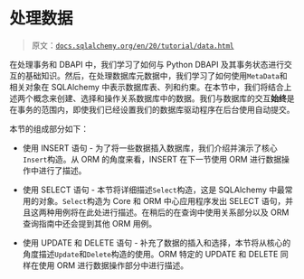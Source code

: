 # 处理数据

> 原文：[`docs.sqlalchemy.org/en/20/tutorial/data.html`](https://docs.sqlalchemy.org/en/20/tutorial/data.html)

在处理事务和 DBAPI 中，我们学习了如何与 Python DBAPI 及其事务状态进行交互的基础知识。然后，在处理数据库元数据中，我们学习了如何使用`MetaData`和相关对象在 SQLAlchemy 中表示数据库表、列和约束。在本节中，我们将结合上述两个概念来创建、选择和操作关系数据库中的数据。我们与数据库的交互**始终**是在事务的范围内，即使我们已经设置我们的数据库驱动程序在后台使用自动提交。

本节的组成部分如下：

+   使用 INSERT 语句 - 为了将一些数据插入数据库，我们介绍并演示了核心`Insert`构造。从 ORM 的角度来看，INSERT 在下一节使用 ORM 进行数据操作中进行了描述。

+   使用 SELECT 语句 - 本节将详细描述`Select`构造，这是 SQLAlchemy 中最常用的对象。`Select`构造为 Core 和 ORM 中心应用程序发出 SELECT 语句，并且这两种用例将在此处进行描述。在稍后的在查询中使用关系部分以及 ORM 查询指南中还会提到其他 ORM 用例。

+   使用 UPDATE 和 DELETE 语句 - 补充了数据的插入和选择，本节将从核心的角度描述`Update`和`Delete`构造的使用。ORM 特定的 UPDATE 和 DELETE 同样在使用 ORM 进行数据操作部分中进行描述。
